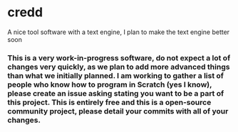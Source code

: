 # credd
A nice tool software with a text engine, I plan to make the text engine better soon
### This is a very work-in-progress software, do not expect a lot of changes very quickly, as we plan to add more advanced things than what we initially planned. I am working to gather a list of people who know how to program in Scratch (yes I know), please create an issue asking stating you want to be a part of this project. This is entirely free and this is a open-source community project, please detail your commits with all of your changes.
